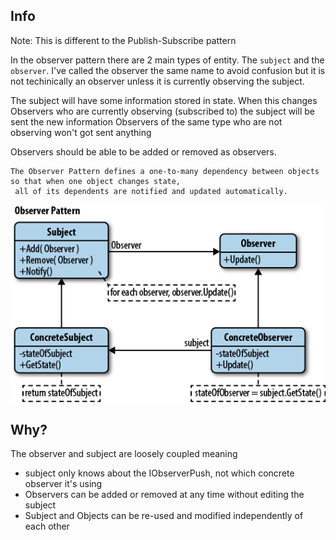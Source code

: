 ## Info

Note: This is different to the Publish-Subscribe pattern

In the observer pattern there are 2 main types of entity. The `subject` and the `observer`. I've called the observer the same name to avoid confusion but it is not techinically an observer unless it is currently observing the subject.

The subject will have some information stored in state.
When this changes Observers who are currently observing (subscribed to) the subject will be sent the new information
Observers of the same type who are not observing won't got sent anything

Observers should be able to be added or removed as observers.

```
The Observer Pattern defines a one-to-many dependency between objects so that when one object changes state,
 all of its dependents are notified and updated automatically.
```
![alt text](../../assets/observer.png)

## Why?
The observer and subject are loosely coupled meaning
- subject only knows about the IObserverPush, not which concrete observer it's using
- Observers can be added or removed at any time without editing the subject
- Subject and Objects can be re-used and modified independently of each other
